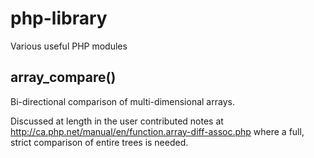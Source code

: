 # php-library

Various useful PHP modules

## array_compare()

Bi-directional comparison of multi-dimensional arrays.

Discussed at length in the user contributed notes at http://ca.php.net/manual/en/function.array-diff-assoc.php where a full, strict comparison of entire trees is needed.
